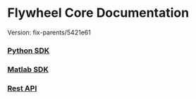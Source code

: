 # Flywheel Core Documentation
Version: fix-parents/5421e61

### [Python SDK](python/)

### [Matlab SDK](matlab/)

### [Rest API](swagger/index.html)

